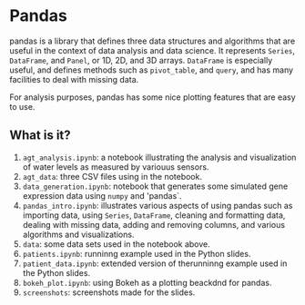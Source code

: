 # Pandas
pandas is a library that defines three data structures and algorithms
that are useful in the context of data analysis and data science.  It
represents `Series`, `DataFrame`, and `Panel`, or 1D, 2D, and 3D arrays.
`DataFrame` is especially useful, and defines methods such as `pivot_table`,
and `query`, and has many facilities to deal with missing data.

For analysis purposes, pandas has some nice plotting features that are
easy to use.

## What is it?
1. `agt_analysis.ipynb`: a notebook illustrating the analysis and
    visualization of water levels as measured by variouus sensors.
1. `agt_data`: three CSV files using in the notebook.
1. `data_generation.ipynb`: notebook that generates some simulated gene
    expression data using `numpy` and 'pandas`.
1. `pandas_intro.ipynb`: illustrates various aspects of using pandas such
    as importing data, using `Series`, `DataFrame`, cleaning and formatting
    data, dealing with missing data, adding and removing columns, and
    various algorithms and visualizations.
1. `data`: some data sets used in the notebook above.
1. `patients.ipynb`: runninng example used in the Python slides.
1. `patient_data.ipynb`: extended version of therunninng example used
    in the Python slides.
1. `bokeh_plot.ipynb`: using Bokeh as a plotting beackdnd for pandas.
1. `screenshots`: screenshots made for the slides.
